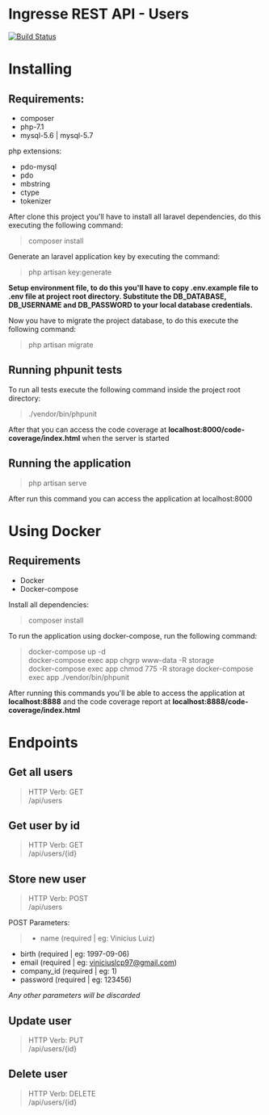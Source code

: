 # Ingresse REST API - Users

[![Build Status](https://travis-ci.org/viniciuslcpereira97/ingresse.svg?branch=master)](https://travis-ci.org/viniciuslcpereira97/ingresse)

# Installing

## Requirements:

* composer
* php-7.1
* mysql-5.6 | mysql-5.7

php extensions:
* pdo-mysql
* pdo
* mbstring
* ctype
* tokenizer


 After clone this project you'll have to install all laravel dependencies, do this executing the following command:

 > composer install

 Generate an laravel application key by executing the command:

 > php artisan key:generate

 **Setup environment file, to do this you'll have to copy .env.example file to .env file at project root directory. Substitute the DB_DATABASE, DB_USERNAME and DB_PASSWORD to your local database credentials.**

Now you have to migrate the project database, to do this execute the following command:

> php artisan migrate

 ## Running phpunit tests

 To run all tests execute the following command inside the project root directory:

 > ./vendor/bin/phpunit

After that you can access the code coverage at **localhost:8000/code-coverage/index.html** when the server is started

## Running the application

> php artisan serve

After run this command you can access the application at localhost:8000


# Using Docker

## Requirements

* Docker
* Docker-compose

Install all dependencies:

> composer install

To run the application using docker-compose, run the following command:

> docker-compose up -d  
> docker-compose exec app chgrp www-data -R storage  
> docker-compose exec app chmod 775 -R storage
> docker-compose exec app ./vendor/bin/phpunit

After running this commands you'll be able to access the application at **localhost:8888** and the code coverage report at **localhost:8888/code-coverage/index.html**

# Endpoints

## Get all users

> HTTP Verb: GET  
/api/users

## Get user by id

> HTTP Verb: GET  
/api/users/{id}

## Store new user

> HTTP Verb: POST  
/api/users  

POST Parameters:
>* name (required | eg: Vinicius Luiz)
* birth (required | eg: 1997-09-06)
* email (required | eg: viniciuslcp97@gmail.com)
* company_id (required | eg: 1)
* password (required | eg: 123456)

*Any other parameters will be discarded*

## Update user

> HTTP Verb: PUT  
/api/users/{id}

## Delete user

> HTTP Verb: DELETE  
> /api/users/{id}

